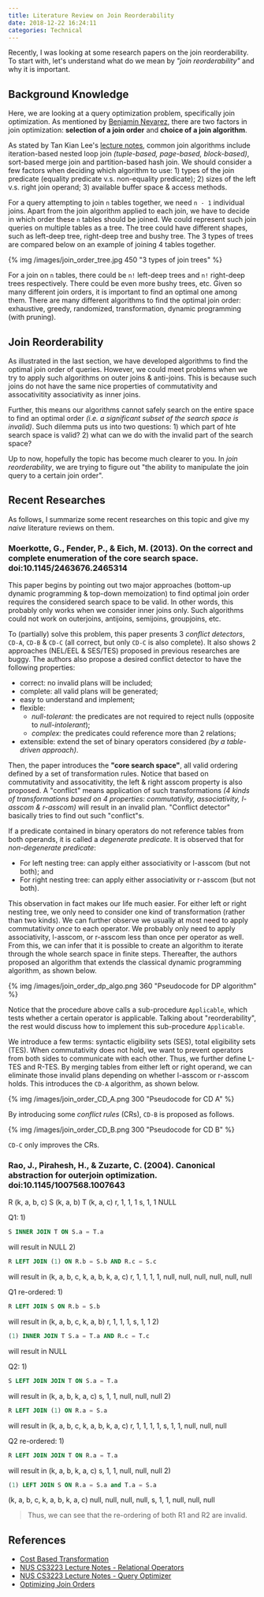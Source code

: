 ```yaml
---
title: Literature Review on Join Reorderability
date: 2018-12-22 16:24:11
categories: Technical
---
```


Recently, I was looking at some research papers on the join reorderability. To start with, let's understand what do we mean by _"join reorderability"_ and why it is important.

## Background Knowledge

Here, we are looking at a query optimization problem, specifically join optimization. As mentioned by [Benjamin Nevarez](http://www.benjaminnevarez.com/2010/06/optimizing-join-orders/), there are two factors in join optimization: **selection of a join order** and **choice of a join algorithm**.

As stated by Tan Kian Lee's [lecture notes](https://www.comp.nus.edu.sg/~tankl/cs3223/slides/opr.pdf), common join algorithms include iteration-based nested loop join _(tuple-based, page-based, block-based)_, sort-based merge join and partition-based hash join. We should consider a few factors when deciding which algorithm to use: 1) types of the join predicate (equality predicate v.s. non-equality predicate); 2) sizes of the left v.s. right join operand; 3) available buffer space & access methods.

For a query attempting to join `n` tables together, we need `n - 1` individual joins. Apart from the join algorithm applied to each join, we have to decide in which order these `n` tables should be joined. We could represent such join queries on multiple tables as a tree. The tree could have different shapes, such as left-deep tree, right-deep tree and bushy tree. The 3 types of trees are compared below on an example of joining 4 tables together.

{% img /images/join_order_tree.jpg 450 "3 types of join trees" %}

For a join on `n` tables, there could be `n!` left-deep trees and `n!` right-deep trees respectively. There could be even more bushy trees, etc. Given so many different join orders, it is important to find an optimal one among them. There are many different algorithms to find the optimal join order: exhaustive, greedy, randomized, transformation, dynamic programming (with pruning).

## Join Reorderability

As illustrated in the last section, we have developed algorithms to find the optimal join order of queries. However, we could meet problems when we try to apply such algorithms on outer joins & anti-joins. This is because such joins do not have the same nice properties of commutativity and assocativitity associativity as inner joins.

Further, this means our algorithms cannot safely search on the entire space to find an optimal order _(i.e. a significant subset of the search space is invalid)_. Such dilemma puts us into two questions: 1) which part of hte search space is valid? 2) what can we do with the invalid part of the search space?

Up to now, hopefully the topic has become much clearer to you. In _join reorderability_, we are trying to figure out "the ability to manipulate the join query to a certain join order".

## Recent Researches

As follows, I summarize some recent researches on this topic and give my _naive_ literature reviews on them.

### Moerkotte, G., Fender, P., & Eich, M. (2013). On the correct and complete enumeration of the core search space. doi:10.1145/2463676.2465314

This paper begins by pointing out two major approaches (bottom-up dynamic programming & top-down memoization) to find optimal join order requires the considered search space to be valid. In other words, this probably only works when we consider inner joins only. Such algorithms could not work on outerjoins, antijoins, semijoins, groupjoins, etc.

To (partially) solve this problem, this paper presents 3 _conflict detectors_, `CD-A`, `CD-B` & `CD-C` (all correct, but only `CD-C` is also complete). It also shows 2 approaches (NEL/EEL & SES/TES) proposed in previous researches are buggy. The authors also propose a desired conflict detector to have the following properties:

- correct: no invalid plans will be included;
- complete: all valid plans will be generated;
- easy to understand and implement;
- flexible:
	- _null-tolerant:_ the predicates are not required to reject nulls (opposite to _null-intolerant_);
	- _complex:_ the predicates could reference more than 2 relations;
- extensible: extend the set of binary operators considered _(by a table-driven approach)_.

Then, the paper introduces the **"core search space"**, all valid ordering defined by a set of transformation rules. Notice that based on commutativity and assocativitity, the left & right asscom property is also proposed. A "conflict" means application of such transformations _(4 kinds of transformations based on 4 properties: commutativity, associativity, l-asscom & r-asscom)_ will result in an invalid plan. "Conflict detector" basically tries to find out such "conflict"s.

If a predicate contained in binary operators do not reference tables from both operands, it is called a _degenerate predicate_. It is observed that for _non-degenerate predicate_:

- For left nesting tree: can apply either associativity or l-asscom (but not both); and
- For right nesting tree: can apply either associativity or r-asscom (but not both).

This observation in fact makes our life much easier. For either left or right nesting tree, we only need to consider one kind of transformation (rather than two kinds). We can further observe we usually at most need to apply commutativity _once_ to each operator. We probably only need to apply associativity, l-asscom, or r-asscom less than once per operator as well. From this, we can infer that it is possible to create an algorithm to iterate through the whole search space in finite steps. Thereafter, the authors proposed an algorithm that extends the classical dynamic programming algorithm, as shown below.

{% img /images/join_order_dp_algo.png 360 "Pseudocode for DP algorithm" %}

Notice that the procedure above calls a sub-procedure `Applicable`, which tests whether a certain operator is applicable. Talking about "reorderability", the rest would discuss how to implement this sub-procedure `Applicable`.

We introduce a few terms: syntactic eligibility sets (SES), total eligibility sets (TES). When commutativity does not hold, we want to prevent operators from both sides to communicate with each other. Thus, we further define L-TES and R-TES. By merging tables from either left or right operand, we can eliminate those invalid plans depending on whether l-asscom or r-asscom holds. This introduces the `CD-A` algorithm, as shown below.

{% img /images/join_order_CD_A.png 300 "Pseudocode for CD A" %}

By introducing some _conflict rules_ (CRs), `CD-B` is proposed as follows.

{% img /images/join_order_CD_B.png 300 "Pseudocode for CD B" %}

`CD-C` only improves the CRs.

### Rao, J., Pirahesh, H., & Zuzarte, C. (2004). Canonical abstraction for outerjoin optimization. doi:10.1145/1007568.1007643

R (k, a, b, c)		S (k, a, b)		T (k, a, c)
   r, 1, 1, 1		   s, 1, 1			NULL

Q1:
1)
```sql
S INNER JOIN T ON S.a = T.a
```
will result in
	NULL
2)
```sql
R LEFT JOIN (1) ON R.b = S.b AND R.c = S.c
```
will result in
(k, a, b, c, k, a, b, k, a, c)
 r, 1, 1, 1, 1, null, null, null, null, null, null

Q1 re-ordered:
1)
```sql
R LEFT JOIN S ON R.b = S.b
```
will result in
(k, a, b, c, k, a, b)
 r, 1, 1, 1, s, 1, 1
2)
```sql
(1) INNER JOIN T S.a = T.a AND R.c = T.c
```
will result in
	NULL


Q2:
1)
```sql
S LEFT JOIN JOIN T ON S.a = T.a
```
will result in
(k, a, b, k, a, c)
 s, 1, 1, null, null, null
2)
```sql
R LEFT JOIN (1) ON R.a = S.a
```
will result in
(k, a, b, c, k, a, b, k, a, c)
 r, 1, 1, 1, 1, s, 1, 1, null, null, null

Q2 re-ordered:
1)
```sql
R LEFT JOIN JOIN T ON R.a = T.a
```
will result in
(k, a, b, k, a, c)
 s, 1, 1, null, null, null
2)
```sql
(1) LEFT JOIN S ON R.a = S.a and T.a = S.a
```
(k, a, b, c, k, a, b, k, a, c)
 null, null, null, null, s, 1, 1, null, null, null

> Thus, we can see that the re-ordering of both R1 and R2 are invalid.

## References

- [Cost Based Transformation](https://slideplayer.com/slide/7520334/)
- [NUS CS3223 Lecture Notes - Relational Operators](https://www.comp.nus.edu.sg/~tankl/cs3223/slides/opr.pdf)
- [NUS CS3223 Lecture Notes - Query Optimizer](https://www.comp.nus.edu.sg/~tankl/cs3223/slides/opt.pdf)
- [Optimizing Join Orders](http://www.benjaminnevarez.com/2010/06/optimizing-join-orders/)
